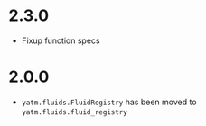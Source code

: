 # 2.3.0

* Fixup function specs

# 2.0.0

* `yatm.fluids.FluidRegistry` has been moved to `yatm.fluids.fluid_registry`
